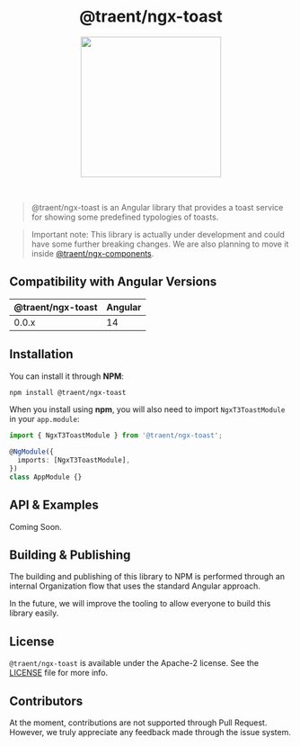 <h1 align="center">
  @traent/ngx-toast
</h1>

<p align="center">
  <img width="250px" height="auto" src="https://traent.com/wp-content/uploads/2022/07/logo-color.svg">
</p>

<br />

> @traent/ngx-toast is an Angular library that provides a toast service for showing some predefined typologies of toasts.

> Important note: This library is actually under development and could have some further breaking changes. We are also planning to move it inside [@traent/ngx-components](https://github.com/traent/ngx-components).

## Compatibility with Angular Versions

| @traent/ngx-toast | Angular        |
| ----------------- | -------------- |
| 0.0.x             | 14             |


## Installation

You can install it through **NPM**:

```bash
npm install @traent/ngx-toast
```

When you install using **npm**, you will also need to import `NgxT3ToastModule` in your `app.module`:

```typescript
import { NgxT3ToastModule } from '@traent/ngx-toast';

@NgModule({
  imports: [NgxT3ToastModule],
})
class AppModule {}
```

## API & Examples

Coming Soon.

## Building & Publishing

The building and publishing of this library to NPM is performed through an internal Organization flow that uses the standard Angular approach.

In the future, we will improve the tooling to allow everyone to build this library easily.

## License

`@traent/ngx-toast` is available under the Apache-2 license. See the [LICENSE](./LICENSE) file for more info.

## Contributors

At the moment, contributions are not supported through Pull Request.
However, we truly appreciate any feedback made through the issue system.
